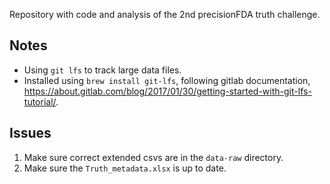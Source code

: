Repository with code and analysis of the 2nd precisionFDA truth challenge.

<!--
# Secondary analysis
- Use `here` for managing file paths
- Use `renv` for environment management, https://rstudio.github.io/renv/.
-->
Notes
-----

* Using `git lfs` to track large data files. 
* Installed using `brew install git-lfs`, following gitlab documentation, https://about.gitlab.com/blog/2017/01/30/getting-started-with-git-lfs-tutorial/.

Issues
------

1. Make sure correct extended csvs are in the `data-raw` directory.
2. Make sure the `Truth_metadata.xlsx` is up to date. 